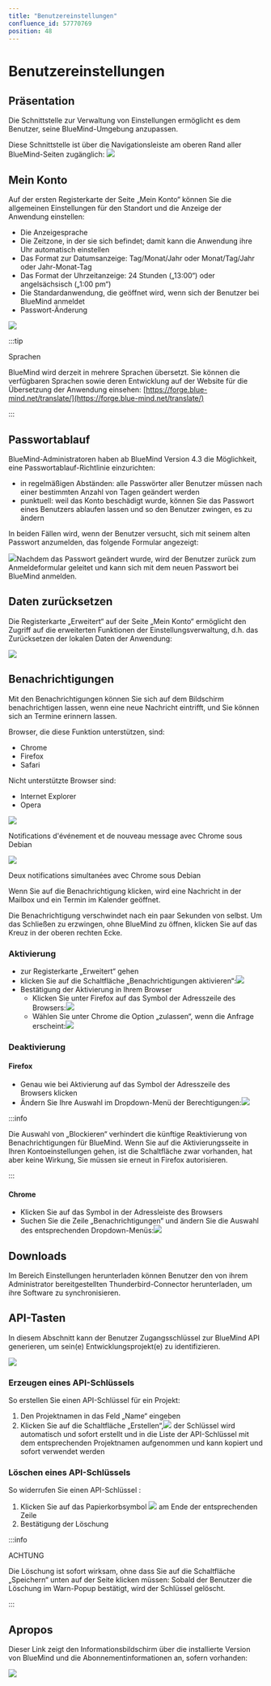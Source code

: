 ```yaml
---
title: "Benutzereinstellungen"
confluence_id: 57770769
position: 48
---
```

# Benutzereinstellungen


## Präsentation

Die Schnittstelle zur Verwaltung von Einstellungen ermöglicht es dem Benutzer, seine BlueMind-Umgebung anzupassen.

Diese Schnittstelle ist über die Navigationsleiste am oberen Rand aller BlueMind-Seiten zugänglich: ![](../attachments/57770060/57770071.png)


## Mein Konto

Auf der ersten Registerkarte der Seite „Mein Konto“ können Sie die allgemeinen Einstellungen für den Standort und die Anzeige der Anwendung einstellen:

- Die Anzeigesprache
- Die Zeitzone, in der sie sich befindet; damit kann die Anwendung ihre Uhr automatisch einstellen
- Das Format zur Datumsanzeige: Tag/Monat/Jahr oder Monat/Tag/Jahr oder Jahr-Monat-Tag
- Das Format der Uhrzeitanzeige: 24 Stunden („13:00“) oder angelsächsisch („1:00 pm“)
- Die Standardanwendung, die geöffnet wird, wenn sich der Benutzer bei BlueMind anmeldet
- Passwort-Änderung


![](../attachments/57770769/62555169.png)


:::tip

Sprachen

BlueMind wird derzeit in mehrere Sprachen übersetzt. Sie können die verfügbaren Sprachen sowie deren Entwicklung auf der Website für die Übersetzung der Anwendung einsehen: [https://forge.blue-mind.net/translate/](https://forge.blue-mind.net/translate/)

:::

## Passwortablauf

BlueMind-Administratoren haben ab BlueMind Version 4.3 die Möglichkeit, eine Passwortablauf-Richtlinie einzurichten:

- in regelmäßigen Abständen: alle Passwörter aller Benutzer müssen nach einer bestimmten Anzahl von Tagen geändert werden
- punktuell: weil das Konto beschädigt wurde, können Sie das Passwort eines Benutzers ablaufen lassen und so den Benutzer zwingen, es zu ändern


In beiden Fällen wird, wenn der Benutzer versucht, sich mit seinem alten Passwort anzumelden, das folgende Formular angezeigt:

![](../attachments/57770769/62555147.png)Nachdem das Passwort geändert wurde, wird der Benutzer zurück zum Anmeldeformular geleitet und kann sich mit dem neuen Passwort bei BlueMind anmelden.

## Daten zurücksetzen

Die Registerkarte „Erweitert“ auf der Seite „Mein Konto“ ermöglicht den Zugriff auf die erweiterten Funktionen der Einstellungsverwaltung, d.h. das Zurücksetzen der lokalen Daten der Anwendung:

![](../attachments/57770769/62555148.png)

## Benachrichtigungen

Mit den Benachrichtigungen können Sie sich auf dem Bildschirm benachrichtigen lassen, wenn eine neue Nachricht eintrifft, und Sie können sich an Termine erinnern lassen.

Browser, die diese Funktion unterstützen, sind:

- Chrome
- Firefox
- Safari


Nicht unterstützte Browser sind:

- Internet Explorer
- Opera


![](../attachments/57770769/62555155.png)


Notifications d'événement et de nouveau message avec Chrome sous Debian


![](../attachments/57770769/62555154.png)


Deux notifications simultanées avec Chrome sous Debian


Wenn Sie auf die Benachrichtigung klicken, wird eine Nachricht in der Mailbox und ein Termin im Kalender geöffnet.

Die Benachrichtigung verschwindet nach ein paar Sekunden von selbst. Um das Schließen zu erzwingen, ohne BlueMind zu öffnen, klicken Sie auf das Kreuz in der oberen rechten Ecke.

### Aktivierung

- zur Registerkarte „Erweitert“ gehen
- klicken Sie auf die Schaltfläche „Benachrichtigungen aktivieren“:![](../attachments/57770769/62555161.png)
- Bestätigung der Aktivierung in Ihrem Browser
    - Klicken Sie unter Firefox auf das Symbol der Adresszeile des Browsers:![](../attachments/57770769/62555152.png)
    - Wählen Sie unter Chrome die Option „zulassen“, wenn die Anfrage erscheint:![](../attachments/57770769/62555150.png)


### Deaktivierung

#### Firefox

- Genau wie bei Aktivierung auf das Symbol der Adresszeile des Browsers klicken
- Ändern Sie Ihre Auswahl im Dropdown-Menü der Berechtigungen:![](../attachments/57770769/62555159.png)


:::info

Die Auswahl von „Blockieren“ verhindert die künftige Reaktivierung von Benachrichtigungen für BlueMind. Wenn Sie auf die Aktivierungsseite in Ihren Kontoeinstellungen gehen, ist die Schaltfläche zwar vorhanden, hat aber keine Wirkung, Sie müssen sie erneut in Firefox autorisieren.

:::


#### Chrome

- Klicken Sie auf das Symbol in der Adressleiste des Browsers
- Suchen Sie die Zeile „Benachrichtigungen“ und ändern Sie die Auswahl des entsprechenden Dropdown-Menüs:![](../attachments/57770769/62555158.png)


## Downloads

Im Bereich Einstellungen herunterladen können Benutzer den von ihrem Administrator bereitgestellten Thunderbird-Connector herunterladen, um ihre Software zu synchronisieren.

## API-Tasten

In diesem Abschnitt kann der Benutzer Zugangsschlüssel zur BlueMind API generieren, um sein(e) Entwicklungsprojekt(e) zu identifizieren.

![](../attachments/57770769/62555167.png)

### Erzeugen eines API-Schlüssels

So erstellen Sie einen API-Schlüssel für ein Projekt:

1. Den Projektnamen in das Feld „Name“ eingeben
2. Klicken Sie auf die Schaltfläche „Erstellen“,![](../attachments/57769989/69896490.png) der Schlüssel wird automatisch und sofort erstellt und in die Liste der API-Schlüssel mit dem entsprechenden Projektnamen aufgenommen und kann kopiert und sofort verwendet werden


### Löschen eines API-Schlüssels

So widerrufen Sie einen API-Schlüssel :

1. Klicken Sie auf das Papierkorbsymbol ![](../attachments/57769989/69896481.png) am Ende der entsprechenden Zeile
2. Bestätigung der Löschung


:::info

ACHTUNG

Die Löschung ist sofort wirksam, ohne dass Sie auf die Schaltfläche „Speichern“ unten auf der Seite klicken müssen: Sobald der Benutzer die Löschung im Warn-Popup bestätigt, wird der Schlüssel gelöscht.

:::

## Apropos

Dieser Link zeigt den Informationsbildschirm über die installierte Version von BlueMind und die Abonnementinformationen an, sofern vorhanden:

![](../attachments/57770769/62555165.png)


